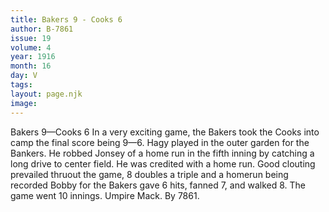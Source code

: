 ```yaml
---
title: Bakers 9 - Cooks 6
author: B-7861
issue: 19
volume: 4
year: 1916
month: 16
day: V
tags:
layout: page.njk
image:
---
```

Bakers 9—Cooks 6      In a very exciting game, the Bakers took the Cooks into camp the final score being 9—6.      Hagy played in the outer garden for the Bankers. He robbed Jonsey of a home run in the fifth inning by catching a long drive to center field. He was credited with a home run.       Good clouting prevailed thruout the game, 8 doubles a triple and a homerun being recorded       Bobby for the Bakers gave 6 hits, fanned 7, and walked 8.      The game went 10 innings.      Umpire Mack. By 7861.   




